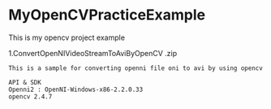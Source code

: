 MyOpenCVPracticeExample
=======================

This is my opencv project example

1.ConvertOpenNIVideoStreamToAviByOpenCV .zip

	This is a sample for converting openni file oni to avi by using opencv
	
	API & SDK
	Openni2 : OpenNI-Windows-x86-2.2.0.33
	opencv 2.4.7



